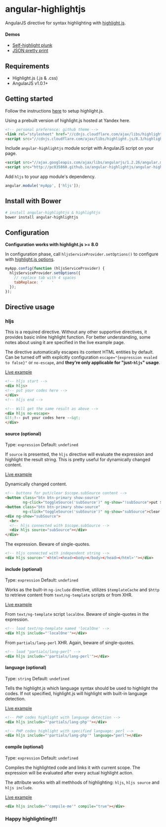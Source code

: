 # angular-highlightjs

AngularJS directive for syntax highlighting with [highlight.js](http://highlightjs.org/).

#### Demos

* [Self-highlight plunk](http://plnkr.co/edit/OPxzDu?p=preview)
* [JSON pretty print](http://plnkr.co/edit/WCmBTQ?p=preview)

## Requirements

* Highlight.js (.js & .css)
* AngularJS v1.0.1+


## Getting started

Follow the instructions [here](http://softwaremaniacs.org/soft/highlight/en/download/) to setup highlight.js.

Using a prebuilt version of highlight.js hosted at Yandex here.
```html
<!-- personal preference: github theme -->
<link rel="stylesheet" href="//cdnjs.cloudflare.com/ajax/libs/highlight.js/8.3/styles/github.min.css">
<script src="//cdnjs.cloudflare.com/ajax/libs/highlight.js/8.3/highlight.min.js"></script>
```

Include `angular-highlightjs` module script with AngularJS script on your page.
```html
<script src="//ajax.googleapis.com/ajax/libs/angularjs/1.2.26/angular.min.js"></script>
<script src="http://pc035860.github.io/angular-highlightjs/angular-highlightjs.min.js"></script>
```

Add `hljs` to your app module's dependency.
```js
angular.module('myApp', ['hljs']);
```

## Install with Bower


```sh
# install angular-highlightjs & highlightjs
bower install angular-highlightjs
```

## Configuration

**Configuration works with highlight.js >= 8.0**

In configuration phase, call `hljsServiceProvider.setOptions()` to configure with [highlight.js options](http://highlightjs.readthedocs.org/en/latest/api.html#configure-options).

```js
myApp.config(function (hljsServiceProvider) {
  hljsServiceProvider.setOptions({
    // replace tab with 4 spaces
    tabReplace: '    '
  });
});
```

## Directive usage

### hljs
This is a required directive. Without any other supportive directives, it provides basic inline highlight function. For better understanding, some notes about using it are specified in the live example page.

The directive automatically escapes its content HTML entities by default. Can be turned off with explicitly configuration `escape="{expression evaled to false}"` or `no-escape`, and **they're only applicable for "just-`hljs`" usage**.

[Live example](http://pc035860.github.io/angular-highlightjs/example/#/hljs)

```html
<!-- hljs start -->
<div hljs>
<!-- put your codes here -->
</div>
<!-- hljs end -->

<!-- Will get the same result as above -->
<div hljs no-escape>
&lt;!-- put your codes here --&gt;
</div>
```

#### source (optional)
Type: `expression`
Default: `undefined`

If `source` is presented, the `hljs` directive will evaluate the expression and highlight the result string. This is pretty useful for dynamically changed content.

[Live example](http://pc035860.github.io/angular-highlightjs/example/#/hljs-source)

Dynamically changed content.
```html
<!-- buttons for put/clear $scope.subSource content -->
<button class="btn btn-primary show-source" 
        ng-click="toggleSource('subSource')" ng-show="!subSource">put $scope.subSource</button>
<button class="btn btn-primary show-source" 
        ng-click="toggleSource('subSource')" ng-show="subSource">clear $scope.subSource</button>
<div ng-show="subSource">
  <br>
  <!-- hljs connected with $scope.subSource -->
  <div hljs source="subSource"></div>
</div>
```

The expression. Beware of single-quotes.
```html
<!-- hljs connected with independent string -->
<div hljs source="'<html><head><body></body></head></html>'"></div>
```

#### include (optional)
Type: `expression`
Default: `undefined`

Works as the built-in `ng-include` directive, utilizes `$templateCache` and `$http` to retrieve content from `text/ng-template` scripts or from XHR.

[Live example](http://pc035860.github.io/angular-highlightjs/example/#/hljs-include)

From `text/ng-template` script `localOne`. Beware of single-quotes in the expression.
```html
<!-- load text/ng-template named 'localOne' -->
<div hljs include="'localOne'"></div>
```

From `partials/lang-perl` XHR. Again, beware of single-quotes.
```html
<!-- load "partials/lang-perl" -->
<div hljs include="'partials/lang-perl'"></div>
```

#### language (optional)
Type: `string`
Default: `undefined`

Tells the highlight.js which language syntax should be used to highlight the codes. If not specified, highlight.js will highlight with built-in language detection.

[Live example](http://pc035860.github.io/angular-highlightjs/example/#/hljs-language)

```html
<!-- PHP codes highlight with language detection -->
<div hljs include="'partials/lang-php'"></div>

<!-- PHP codes highlight with specified language: perl -->
<div hljs include="'partials/lang-php'" language="perl"></div>
```


#### compile (optional)
Type: `expression`
Default: `undefined`

Compiles the highlighted code and links it with current scope. The expression will be evaluated after every actual highlight action.

The attribute works with all methhods of highlighting: `hljs`, `hljs source` and `hljs include`.

[Live example](http://pc035860.github.io/angular-highlightjs/example/#/hljs-compile)

```html
<div hljs include="'compile-me'" compile="true"></div>
```

### Happy highlighting!!!
